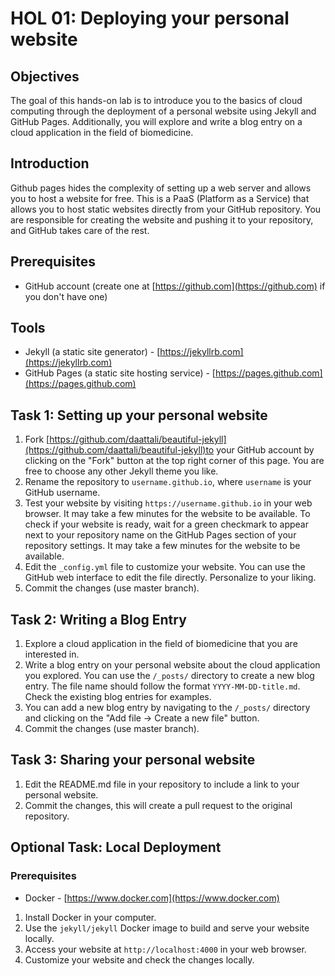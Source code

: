 # HOL 01: Deploying your personal website

## Objectives

The goal of this hands-on lab is to introduce you to the basics of cloud computing through the deployment of a personal website using Jekyll and GitHub Pages. Additionally, you will explore and write a blog entry on a cloud application in the field of biomedicine. 

## Introduction

Github pages hides the complexity of setting up a web server and allows you to host a website for free. This is a PaaS (Platform as a Service) that allows you to host static websites directly from your GitHub repository. You are responsible for creating the website and pushing it to your repository, and GitHub takes care of the rest.


## Prerequisites

- GitHub account (create one at [https://github.com](https://github.com) if you don't have one)

## Tools

- Jekyll (a static site generator) - [https://jekyllrb.com](https://jekyllrb.com)
- GitHub Pages (a static site hosting service) - [https://pages.github.com](https://pages.github.com)

## Task 1: Setting up your personal website

1. Fork [https://github.com/daattali/beautiful-jekyll](https://github.com/daattali/beautiful-jekyll)to your GitHub account by clicking on the "Fork" button at the top right corner of this page. You are free to choose any other Jekyll theme you like.
2. Rename the repository to `username.github.io`, where `username` is your GitHub username.
3. Test your website by visiting `https://username.github.io` in your web browser. It may take a few minutes for the website to be available. To check if your website is ready, wait for a green checkmark to appear next to your repository name on the GitHub Pages section of your repository settings. It may take a few minutes for the website to be available.
3. Edit the `_config.yml` file to customize your website. You can use the GitHub web interface to edit the file directly. Personalize to your liking.
4. Commit the changes (use master branch).

## Task 2: Writing a Blog Entry

1. Explore a cloud application in the field of biomedicine that you are interested in.
2. Write a blog entry on your personal website about the cloud application you explored. You can use the `/_posts/` directory to create a new blog entry. The file name should follow the format `YYYY-MM-DD-title.md`. Check the existing blog entries for examples.
3. You can add a new blog entry by navigating to the `/_posts/` directory and clicking on the "Add file -> Create a new file" button.
4. Commit the changes (use master branch).

## Task 3: Sharing your personal website
1. Edit the README.md file in your repository to include a link to your personal website.
2. Commit the changes, this will create a pull request to the original repository. 

## Optional Task: Local Deployment

### Prerequisites
- Docker - [https://www.docker.com](https://www.docker.com)

1. Install Docker in your computer.
2. Use the `jekyll/jekyll` Docker image to build and serve your website locally.
3. Access your website at `http://localhost:4000` in your web browser.
4. Customize your website and check the changes locally.
